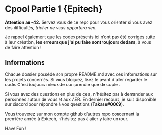 # Cpool Partie 1 {Epitech}

**Attention au -42.** Servez vous de ce repo pour vous orienter si vous avez des difficultés, *tricher ne vous apportera rien.*

Je rappel également que les codes présents ici n'ont pas été corrigés suite à leur création, **les erreurs que j'ai pu faire sont toujours dedans**, à vous de faire attention !

## Informations

Chaque dossier possède son propre README.md avec des informations sur les projets concernés. Si vous bloquez, lisez le avant d'aller regarder le code. C'est toujours mieux de comprendre que de copier.

Si vous avez des questions en plus de cela, n'hésitez pas à demander aux personnes autour de vous et aux AER. En dernier recours, je suis disponible sur discord pour répondre à vos questions (**Takase#0069**).

Vous trouverez sur mon compte github d'autres repo concernant la première année à Epitech, n'hésitez pas à aller y faire un tour.

Have Fun !